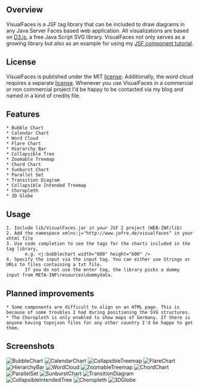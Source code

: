 ## Overview

VisualFaces is a JSF tag library that can be included to draw diagrams in any Java Server Faces based web application.
All visualizations are based on [D3.js](http://d3js.org/), a free Java Script SVG library. VisualFaces not only serves as a growing library
but also as an example for using my [JSF component tutorial](http://www.jofre.de/?p=874).

## License

VisualFaces is published under the MIT [license](LICENSE.md). Additionally, the word cloud requires a separate [license](WORDCLOUDLICENSE.md).
Whenever you use VisualFaces in a commercial or non commercial project I'd be happy to be contacted via my blog and named in a kind of credits file.

## Features

	* Bubble Chart
	* Calendar Chart
	* Word Cloud
	* Flare Chart
	* Hierarchy Bar
	* Collapsible Tree
	* Zoomable Treemap
	* Chord Chart
	* Sunburst Chart
	* Parallel Set
	* Transition Diagram
	* Collapsible Intended Treemap
	* Choropleth
	* 3D Globe

## Usage

	1. Include lib/VisualFaces.jar in your JSF 2 project (WEB-INF/lib)
	2. Add the namespace xmlns:j="http://www.jofre.de/visualfaces" in your xhtml file 
	3. Use code completion to see the tags for the charts included in the tag library, 
           e.g. <j:bubblechart width="600" height="600" />
	4. Specify the input via the input tag. You can either use Strings or URLs to files containing a txt file.
           If you do not use the enter tag, the library picks a dummy input from META-INF\resources\dummydata.
		   
## Planned improvements

	* Some components are difficult to align on an HTML page. This is because of some troubles I had during positioning the SVG structures.
	* The Choropleth is only enabled to show maps of Germany. If there is anyone having topojson files for any other country I'd be happe to get them.

## Screenshots

![BubbleChart](/screenshots/BubbleChart.png "BubbleChart")
![CalendarChart](/screenshots/CalendarChart.png "CalendarChart")
![CollapsibleTreemap](/screenshots/CollapsibleTreemap.png "CollapsibleTreemap")
![FlareChart](/screenshots/FlareChart.png "FlareChart")
![HierarchyBar](/screenshots/HierarchyBar.png "HierarchyBar")
![WordCloud](/screenshots/WordCloud.png "WordCloud")
![ZoomableTreemap](/screenshots/ZoomableTreemap.png "ZoomableTreemap")
![ChordChart](/screenshots/ChordChart.png "ChordChart")
![ParallelSet](/screenshots/ParallelSet.png "ParallelSet")
![SunburstChart](/screenshots/SunburstChart.png "SunburstChart")
![TransitionDiagram](/screenshots/TransitionDiagram.png "TransitionDiagram")
![CollapsibleIntendedTree](/screenshots/CollapsibleIntendedTree.png "CollapsibleIntendedTree")
![Choropleth](/screenshots/Choropleth.png "Choropleth")
![3DGlobe](/screenshots/3DGlobe.png "3DGlobe")
